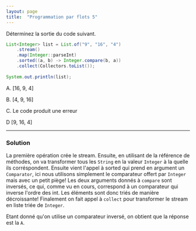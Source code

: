 ```yaml
---
layout: page
title:  "Programmation par flots 5"
---
```


Déterminez la sortie du code suivant.

```java
List<Integer> list = List.of("9", "16", "4")
    .stream()
    .map(Integer::parseInt)
    .sorted((a, b) -> Integer.compare(b, a))
    .collect(Collectors.toList());
    
System.out.println(list);
```

A. [16, 9, 4]

B. [4, 9, 16]

C. Le code produit une erreur

D [9, 16, 4]

***

### Solution

La première opération crée le stream. Ensuite, en utilisant de la référence de méthodes, on va transformer tous les `String` en la valeur `Integer` à la quelle ils corréspondent. Ensuite vient l'appel à sorted qui prend en argument un `Comparator`, ici nous utilisons simplement le comparateur offert par `Integer` mais avec un petit piège! Les deux arguments donnés à `compare` sont inversés, ce qui, comme vu en cours, correspond à un comparateur qui inverse l'ordre des int. Les éléments sont donc triés de manière décroissante! Finalement on fait appel à `collect` pour transformer le stream en liste triée de `Integer`.

Etant donné qu'on utilise un comparateur inversé, on obtient que la réponse est la `A`.